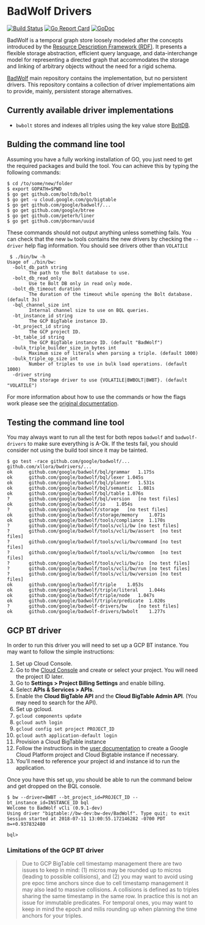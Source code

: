 # BadWolf Drivers

[![Build Status](https://travis-ci.org/google/badwolf-drivers.svg?branch=master)](https://travis-ci.org/google/badwolf-drivers) [![Go Report Card](https://goreportcard.com/badge/github.com/google/badwolf-drivers)](https://goreportcard.com/report/github.com/google/badwolf-drivers) [![GoDoc](https://godoc.org/github.com/google/badwolf-drivers?status.svg)](https://godoc.org/github.com/google/badwolf-drivers) 


BadWolf is a temporal graph store loosely modeled after the concepts introduced
by the
[Resource Description Framework (RDF)](https://en.wikipedia.org/wiki/Resource_Description_Framework).
It presents a flexible storage abstraction, efficient query language, and
data-interchange model for representing a directed graph that accommodates the
storage and linking of arbitrary objects without the need for a rigid schema.

[BadWolf](https://github.com/google/badwolf) main repository contains the
implementation, but no persistent drivers. This repository contains a collection
of driver implementations aim to provide, mainly, persistent storage 
alternatives.

## Currently available driver implementations

* `bwbolt` stores and indexes all triples using the key value store
  [BoltDB](https://github.com/boltdb/bolt).

## Bulding the command line tool

Assuming you have a fully working installation of GO, you just need to get 
the required packages and build the tool. You can achieve this by typing the 
following commands:

```
$ cd /to/some/new/folder
$ export GOPATH=$PWD
$ go get github.com/boltdb/bolt
$ go get -u cloud.google.com/go/bigtable
$ go get github.com/google/badwolf/...
$ go get github.com/google/btree
$ go get github.com/peterh/liner
$ go get github.com/pborman/uuid
```

These commands should not output anything unless something fails. You can 
check that the new `bw` tools contains the new drivers by checking the 
`--driver` help flag information. You should see drivers other than 
`VOLATILE`

```
 $ ./bin/bw -h
Usage of ./bin/bw:
  -bolt_db_path string
    	The path to the Bolt database to use.
  -bolt_db_read_only
    	Use te Bolt DB only in read only mode.
  -bolt_db_timeout duration
    	The duration of the timeout while opening the Bolt database. (default 3s)
  -bql_channel_size int
    	Internal channel size to use on BQL queries.
  -bt_instance_id string
    	The GCP BigTable instance ID.
  -bt_project_id string
    	The GCP project ID.
  -bt_table_id string
    	The GCP BigTable instance ID. (default "BadWolf")
  -bulk_triple_builder_size_in_bytes int
    	Maximum size of literals when parsing a triple. (default 1000)
  -bulk_triple_op_size int
    	Number of triples to use in bulk load operations. (default 1000)
  -driver string
    	The storage driver to use {VOLATILE|BWBOLT|BWBT}. (default "VOLATILE")
```

For more information about how to use the commands or how the flags work
please see the 
[original documentation](https://github.com/google/badwolf/blob/master/docs/command_line_tool.md). 

## Testing the command line tool

You may always want to run all the test for both repos `badwolf` and 
`badwolf-drivers` to make sure everything is A-Ok. If the tests fail, you 
should consider not using the build tool since it may be tainted.

```
$ go test -race github.com/google/badwolf/... github.com/xllora/bwdrivers/...
ok  	github.com/google/badwolf/bql/grammar	1.175s
ok  	github.com/google/badwolf/bql/lexer	1.045s
ok  	github.com/google/badwolf/bql/planner	1.531s
ok  	github.com/google/badwolf/bql/semantic	1.081s
ok  	github.com/google/badwolf/bql/table	1.076s
?   	github.com/google/badwolf/bql/version	[no test files]
ok  	github.com/google/badwolf/io	1.054s
?   	github.com/google/badwolf/storage	[no test files]
ok  	github.com/google/badwolf/storage/memory	1.071s
ok  	github.com/google/badwolf/tools/compliance	1.170s
?   	github.com/google/badwolf/tools/vcli/bw	[no test files]
?   	github.com/google/badwolf/tools/vcli/bw/assert	[no test files]
?   	github.com/google/badwolf/tools/vcli/bw/command	[no test files]
?   	github.com/google/badwolf/tools/vcli/bw/common	[no test files]
?   	github.com/google/badwolf/tools/vcli/bw/io	[no test files]
?   	github.com/google/badwolf/tools/vcli/bw/run	[no test files]
?   	github.com/google/badwolf/tools/vcli/bw/version	[no test files]
ok  	github.com/google/badwolf/triple	1.053s
ok  	github.com/google/badwolf/triple/literal	1.044s
ok  	github.com/google/badwolf/triple/node	1.047s
ok  	github.com/google/badwolf/triple/predicate	1.020s
?   	github.com/google/badwolf-drivers/bw	[no test files]
ok  	github.com/google/badwolf-drivers/bwbolt	1.277s
```

## GCP BT driver

In order to run this driver you will need to set up a GCP BT instance. You may
want to follow the simple instructions:

1. Set up Cloud Console.
  1. Go to the [Cloud Console](https://cloud.google.com/console) and create or 
     select your project. You will need the project ID later.
  1. Go to **Settings > Project Billing Settings** and enable billing.
  1. Select **APIs & Services > APIs**.
  1. Enable the **Cloud BigTable API** and the **Cloud BigTable Admin API**.
     (You may need to search for the API).
1. Set up gcloud.
  1. `gcloud components update`
  1. `gcloud auth login`
  1. `gcloud config set project PROJECT_ID`
  1. `gcloud auth application-default login`
1. Provision a Cloud BigTable instance
  1. Follow the instructions in the [user 
     documentation](https://cloud.google.com/bigtable/docs/creating-instance) to 
     create a Google Cloud Platform project and Cloud Bigtable instance if 
     necessary.
  1. You'll need to reference your project id and instance id to run the 
     application.
     
Once you have this set up, you should be able to run the command below and 
get dropped on the BQL console.

```
$ bw --driver=BWBT --bt_project_id=PROJECT_ID --bt_instance_id=INSTANCE_ID bql
Welcome to BadWolf vCli (0.9.1-dev)
Using driver "bigtable://bw-dev:bw-dev/BadWolf". Type quit; to exit
Session started at 2018-07-11 13:00:55.172146282 -0700 PDT m=+0.937832480

bql> 

```

### Limitations of the GCP BT driver

> Due to GCP BigTable cell timestamp management there are two issues to keep
> in mind: (1) micros may be rounded up to micros (leading to possible
> collisions), and (2) you may want to avoid using pre epoc time anchors since
> due to cell timestamp management it may also lead to massive collisions. A
> collisions is defined as to triples sharing the same timestamp in the same 
> row. In practice this is not an issue for immutable predicates. For temporal
> ones, you may want to keep in mind the epoch and milis rounding up when 
> planning the time anchors for your triples.
